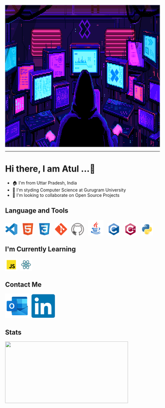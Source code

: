 <img align= center  width = 830  height = 460px src = "./assets/Main.gif">

<hr>

# Hi there, I am **Atul ...👋**

- 🏠 I'm from Uttar Pradesh, India
- 🏫 I'm styding Computer Science at Gurugram University
- 👯 I'm looking to collaborate on Open Source Projects

## Language and Tools

<img alt="VS code" width="40px" src="./assets/VS_code.svg" style="padding-right:10px;" />
<img alt="HTML5" width="40px" src="./assets/HTML5.svg" style="padding-right:10px;" />
<img alt="CSS3" width="40px" src="./assets/CSS3.svg" style="padding-right:10px;" />
<img alt="Git" width="40px" src="./assets/Git.svg" style="padding-right:10px;" />
<img alt="GitHub" width="40px" src="./assets/GitHub.svg" style="padding-right:10px;" />
<img alt="Java" width="50px" src="./assets/java.svg" style="padding-right:10px;"/>
<img alt="C" width="40px" src="./assets/C.svg" style="padding-right:10px;"/>
<img alt="Cpp" width="40px" src="./assets/cplusplus.svg" style="padding-right:10px;"/>
<img alt="Python" width="40px" src="./assets/Python.svg" style="padding-right:10px;"/>

## I'm Currently Learning

<img alt="JavaScript" width="40px" src="./assets/js.svg" style="padding-right:4px;"/>
<img alt="React" width="40px" src="./assets/react.svg" style="padding-right:10px;"/>

## Contact Me

[![Outlook](./assets/Outlook.svg)](mailto:atulsingh6839@outlook.com)
[![LinkedIn](./assets/Linkedin.svg)](https://linkedin.com/in/atulsingh14) <br>

## Stats

<img align="left" width= 400 height = 200 src="https://github-readme-stats.vercel.app/api?username=atulsingh14&show_icons=true&theme=transparent&show_icons=true&count_private=true&hide_border=false&border_radius=50px">
